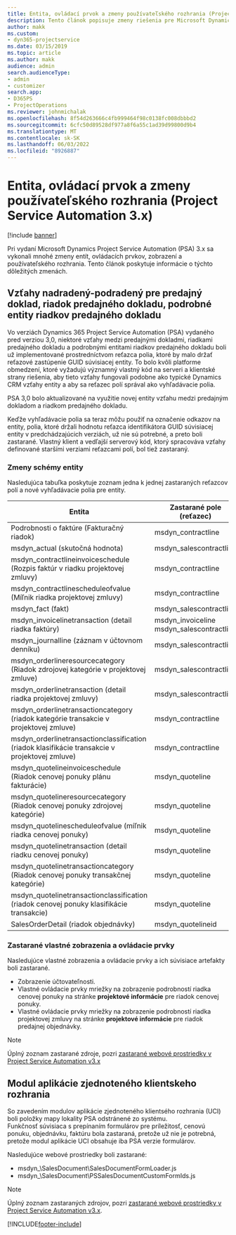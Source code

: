 ```yaml
---
title: Entita, ovládací prvok a zmeny používateľského rozhrania (Project Service Automation 3.x)
description: Tento článok popisuje zmeny riešenia pre Microsoft Dynamics Project Service Automation 3.x.
author: makk
ms.custom:
- dyn365-projectservice
ms.date: 03/15/2019
ms.topic: article
ms.author: makk
audience: admin
search.audienceType:
- admin
- customizer
search.app:
- D365PS
- ProjectOperations
ms.reviewer: johnmichalak
ms.openlocfilehash: 8f54d263666c4fb999464f98c0138fc008dbbbd2
ms.sourcegitcommit: 6cfc50d89528df977a8f6a55c1ad39d99800d9b4
ms.translationtype: MT
ms.contentlocale: sk-SK
ms.lasthandoff: 06/03/2022
ms.locfileid: "8926887"
---
```

# <a name="entity-control-and-user-interface-changes-project-service-automation-3x"></a>Entita, ovládací prvok a zmeny používateľského rozhrania (Project Service Automation 3.x)

[!include [banner](../../includes/psa-now-project-operations.md)]


Pri vydaní Microsoft Dynamics Project Service Automation (PSA) 3.x sa vykonali mnohé zmeny entít, ovládacích prvkov, zobrazení a používateľského rozhrania. Tento článok poskytuje informácie o týchto dôležitých zmenách.

## <a name="parent-child-relationships-for-sales-document-sales-document-line-sales-document-line-detail-entities"></a>Vzťahy nadradený-podradený pre predajný doklad, riadok predajného dokladu, podrobné entity riadkov predajného dokladu
Vo verziách Dynamics 365 Project Service Automation (PSA) vydaného pred verziou 3,0, niektoré vzťahy medzi predajnými dokladmi, riadkami predajného dokladu a podrobnými entitami riadkov predajného dokladu boli už implementované prostredníctvom reťazca polia, ktoré by malo držať reťazové zastúpenie GUID súvisiacej entity. To bolo kvôli platforme obmedzení, ktoré vyžadujú významný vlastný kód na serveri a klientské strany riešenia, aby tieto vzťahy fungovali podobne ako typické Dynamics CRM vzťahy entity a aby sa reťazec polí správal ako vyhľadávacie polia.

PSA 3,0 bolo aktualizované na využitie novej entity vzťahu medzi predajným dokladom a riadkom predajného dokladu.

Keďže vyhľadávacie polia sa teraz môžu použiť na označenie odkazov na entity, polia, ktoré držali hodnotu reťazca identifikátora GUID súvisiacej entity v predchádzajúcich verziách, už nie sú potrebné, a preto boli zastarané. Vlastný klient a vedľajší serverový kód, ktorý spracováva vzťahy definované staršími verziami reťazcami polí, bol tiež zastaraný.

### <a name="entity-schema-changes"></a>Zmeny schémy entity
Nasledujúca tabuľka poskytuje zoznam jedna k jednej zastaraných reťazcov polí a nové vyhľadávacie polia pre entity. 

 Entita |   Zastarané pole (reťazec) | Nové pole (Vyhľadávanie)
--- | --- | ---
Podrobnosti o faktúre (Fakturačný riadok) |  msdyn_contractline |    msdyn_contractlineid
msdyn_actual (skutočná hodnota) | msdyn_salescontractline |   msdyn_salescontractlineid
msdyn_contractlineinvoiceschedule (Rozpis faktúr v riadku projektovej zmluvy) |    msdyn_contractline |    msdyn_contractlineid
msdyn_contractlinescheduleofvalue (Míľnik riadka projektovej zmluvy) |   msdyn_contractline |    msdyn_contractlineid
msdyn_fact (fakt) | msdyn_salescontractline |   msdyn_salescontractlineid
msdyn_invoicelinetransaction (detail riadka faktúry) | msdyn_invoiceline <br> msdyn_salescontractline | msdyn_invoicelineid <br> msdyn_salescontractlineid
msdyn_journalline (záznam v účtovnom denníku) |  msdyn_salescontractline |   msdyn_salescontractlineid
msdyn_orderlineresourcecategory (Riadok zdrojovej kategórie v projektovej zmluve) | msdyn_salescontractline |   msdyn_contractlineid
msdyn_orderlinetransaction (detail riadka projektovej zmluvy) | msdyn_salescontractline |   msdyn_salescontractlineid
msdyn_orderlinetransactioncategory (riadok kategórie transakcie v projektovej zmluve) |   msdyn_contractline |    msdyn_contractlineid
msdyn_orderlinetransactionclassification (riadok klasifikácie transakcie v projektovej zmluve) |   msdyn_contractline |    msdyn_contractlineid
msdyn_quotelineinvoiceschedule (Riadok cenovej ponuky plánu fakturácie) |  msdyn_quoteline |   msdyn_quotelineid
msdyn_quotelineresourcecategory (Riadok cenovej ponuky zdrojovej kategórie) |    msdyn_quoteline |   msdyn_quotelineid
msdyn_quotelinescheduleofvalue (míľnik riadka cenovej ponuky) | msdyn_quoteline |   msdyn_quotelineid
msdyn_quotelinetransaction (detail riadku cenovej ponuky) |    msdyn_quoteline |   msdyn_quotelineid
msdyn_quotelinetransactioncategory (Riadok cenovej ponuky transakčnej kategórie) |  msdyn_quoteline |   msdyn_quotelineid
msdyn_quotelinetransactionclassification (riadok cenovej ponuky klasifikácie transakcie) |  msdyn_quoteline |   msdyn_quotelineid
SalesOrderDetail (riadok objednávky) | msdyn_quotelineid | msdyn_quoteline 

### <a name="deprecated-custom-views-and-controls"></a>Zastarané vlastné zobrazenia a ovládacie prvky
Nasledujúce vlastné zobrazenia a ovládacie prvky a ich súvisiace artefakty boli zastarané.

- Zobrazenie účtovateľnosti.
- Vlastné ovládacie prvky mriežky na zobrazenie podrobností riadka cenovej ponuky na stránke **projektové informácie** pre riadok cenovej ponuky.
- Vlastné ovládacie prvky mriežky na zobrazenie podrobností riadka projektovej zmluvy na stránke **projektové informácie** pre riadok predajnej objednávky.

> [!NOTE]
> Úplný zoznam zastarané zdroje, pozri [zastarané webové prostriedky v Project Service Automation v3.x](../developer-guides/web-resources-deprecated-v3.x.md)

## <a name="unified-client-interface-app-module"></a>Modul aplikácie zjednoteného klientskeho rozhrania
So zavedením modulov aplikácie zjednoteného klientsého rozhrania (UCI) boli položky mapy lokality PSA odstránené zo systému.  
Funkčnosť súvisiaca s prepínaním formulárov pre príležitosť, cenovú ponuku, objednávku, faktúru bola zastaraná, pretože už nie je potrebná, pretože modul aplikácie UCI obsahuje iba PSA verzie formulárov.  

Nasledujúce webové prostriedky boli zastarané:

- msdyn_\SalesDocument\SalesDocumentFormLoader.js
- msdyn_\SalesDocument\PSSalesDocumentCustomFormIds.js

> [!NOTE]
> Úplný zoznam zastaraných zdrojov, pozri [zastarané webové prostriedky v Project Service Automation v3.x](../developer-guides/web-resources-deprecated-v3.x.md).




[!INCLUDE[footer-include](../../includes/footer-banner.md)]
